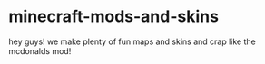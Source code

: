 # minecraft-mods-and-skins
hey guys! we make plenty of fun maps and skins and crap like the mcdonalds mod!
